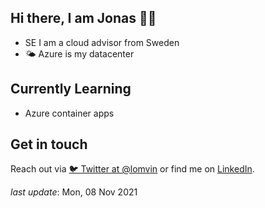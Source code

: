 ## Hi there, I am Jonas 👋🏼

- SE I am a cloud advisor from Sweden
- 🌤 Azure is my datacenter

## Currently Learning

- Azure container apps

## Get in touch

Reach out via [🐦 Twitter at @lomvin](https://twitter.com/jlomvin) or find me on [LinkedIn](https://linkedin.com/in/lomvin).

_last update_: Mon, 08 Nov 2021
